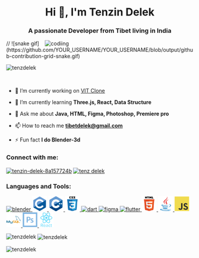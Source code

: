<h1 align="center">Hi 👋, I'm Tenzin Delek</h1>
<h3 align="center">A passionate Developer from Tibet living in India</h3>
//<img align="right" alt="codiing" width="400" src="https://i.pinimg.com/originals/e8/f4/53/e8f453469a3ec97ecd354df465d73913.gif">
![snake gif](https://github.com/YOUR_USERNAME/YOUR_USERNAME/blob/output/github-contribution-grid-snake.gif)
<p align="left"> <img src="https://komarev.com/ghpvc/?username=tenzdelek&label=Profile%20views&color=0e75b6&style=flat" alt="tenzdelek" /> </p>

<p align="left"> <a href="https://twitter.com/" target="blank"><img src="https://img.shields.io/twitter/follow/?logo=twitter&style=for-the-badge" alt="" /></a> </p>

- 🔭 I’m currently working on [VIT Clone](https://tenzdelek.github.io/tenzin-website/)

- 🌱 I’m currently learning **Three.js, React, Data Structure**

- 💬 Ask me about **Java, HTML, Figma, Photoshop, Premiere pro**

- 📫 How to reach me **tibetdelek@gmail.com**

- ⚡ Fun fact **I do Blender-3d**

<h3 align="left">Connect with me:</h3>
<p align="left">
<a href="https://linkedin.com/in/tenzin-delek-8a157724b" target="blank"><img align="center" src="https://raw.githubusercontent.com/rahuldkjain/github-profile-readme-generator/master/src/images/icons/Social/linked-in-alt.svg" alt="tenzin-delek-8a157724b" height="30" width="40" /></a>
<a href="https://www.youtube.com/channel/UCwVcuGgZg-45Fg6OUNH-lTg" target="blank"><img align="center" src="https://raw.githubusercontent.com/rahuldkjain/github-profile-readme-generator/master/src/images/icons/Social/youtube.svg" alt="tenz delek" height="30" width="40" /></a>
</p>

<h3 align="left">Languages and Tools:</h3>
<p align="left"> <a href="https://www.blender.org/" target="_blank" rel="noreferrer"> <img src="https://download.blender.org/branding/community/blender_community_badge_white.svg" alt="blender" width="40" height="40"/> </a> <a href="https://www.cprogramming.com/" target="_blank" rel="noreferrer"> <img src="https://raw.githubusercontent.com/devicons/devicon/master/icons/c/c-original.svg" alt="c" width="40" height="40"/> </a> <a href="https://www.w3schools.com/cpp/" target="_blank" rel="noreferrer"> <img src="https://raw.githubusercontent.com/devicons/devicon/master/icons/cplusplus/cplusplus-original.svg" alt="cplusplus" width="40" height="40"/> </a> <a href="https://www.w3schools.com/css/" target="_blank" rel="noreferrer"> <img src="https://raw.githubusercontent.com/devicons/devicon/master/icons/css3/css3-original-wordmark.svg" alt="css3" width="40" height="40"/> </a> <a href="https://dart.dev" target="_blank" rel="noreferrer"> <img src="https://www.vectorlogo.zone/logos/dartlang/dartlang-icon.svg" alt="dart" width="40" height="40"/> </a> <a href="https://www.figma.com/" target="_blank" rel="noreferrer"> <img src="https://www.vectorlogo.zone/logos/figma/figma-icon.svg" alt="figma" width="40" height="40"/> </a> <a href="https://flutter.dev" target="_blank" rel="noreferrer"> <img src="https://www.vectorlogo.zone/logos/flutterio/flutterio-icon.svg" alt="flutter" width="40" height="40"/> </a> <a href="https://www.w3.org/html/" target="_blank" rel="noreferrer"> <img src="https://raw.githubusercontent.com/devicons/devicon/master/icons/html5/html5-original-wordmark.svg" alt="html5" width="40" height="40"/> </a> <a href="https://www.java.com" target="_blank" rel="noreferrer"> <img src="https://raw.githubusercontent.com/devicons/devicon/master/icons/java/java-original.svg" alt="java" width="40" height="40"/> </a> <a href="https://developer.mozilla.org/en-US/docs/Web/JavaScript" target="_blank" rel="noreferrer"> <img src="https://raw.githubusercontent.com/devicons/devicon/master/icons/javascript/javascript-original.svg" alt="javascript" width="40" height="40"/> </a> <a href="https://www.mysql.com/" target="_blank" rel="noreferrer"> <img src="https://raw.githubusercontent.com/devicons/devicon/master/icons/mysql/mysql-original-wordmark.svg" alt="mysql" width="40" height="40"/> </a> <a href="https://www.photoshop.com/en" target="_blank" rel="noreferrer"> <img src="https://raw.githubusercontent.com/devicons/devicon/master/icons/photoshop/photoshop-line.svg" alt="photoshop" width="40" height="40"/> </a> <a href="https://reactjs.org/" target="_blank" rel="noreferrer"> <img src="https://raw.githubusercontent.com/devicons/devicon/master/icons/react/react-original-wordmark.svg" alt="react" width="40" height="40"/> </a> </p>

<p><img align="left" src="https://github-readme-stats.vercel.app/api/top-langs?username=tenzdelek&show_icons=true&locale=en&layout=compact" alt="tenzdelek" /></p>

<p>&nbsp;<img align="center" src="https://github-readme-stats.vercel.app/api?username=tenzdelek&show_icons=true&locale=en" alt="tenzdelek" /></p>

<p><img align="center" src="https://github-readme-streak-stats.herokuapp.com/?user=tenzdelek&" alt="tenzdelek" /></p>
